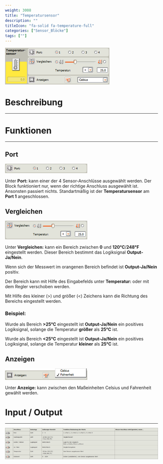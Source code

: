 ```yaml
---
weight: 3008
title: "Temperatursensor"
description: ""
titleIcon: "fa-solid fa-temperature-full"
categories: ["Sensor_Blöcke"]
tags: [""]
---
```


![Block.png](/images/nxt-images/Kapitel%203%20Sensoren/3.9%20Temperatursensor/Block.png)

# Beschreibung
---

# Funktionen
---

## Port

![Port.png](/images/nxt-images/Kapitel%203%20Sensoren/3.9%20Temperatursensor/Port.png)

Unter **Port:** kann einer der 4 Sensor-Anschlüsse ausgewählt werden. Der Block funktioniert nur, wenn der richtige Anschluss ausgewählt ist. Ansonsten passiert nichts. Standartmäßig ist der **Temperatursensor** am **Port 1** angeschlossen.

## Vergleichen

![Vergleichen.png](/images/nxt-images/Kapitel%203%20Sensoren/3.9%20Temperatursensor/Vergleichen.png)

Unter **Vergleichen:** kann ein Bereich zwischen **0** und **120°C**/**248°F** eingestellt werden. Dieser Bereich bestimmt das Logiksignal **Output-Ja/Nein**.

Wenn sich der Messwert im orangenen Bereich befindet ist **Output-Ja/Nein** positiv.

Der Bereich kann mit Hilfe des Eingabefelds unter **Temperatur:** oder mit dem Regler verschoben werden.

Mit Hilfe des kleiner (>) und größer (<) Zeichens kann die Richtung des Bereichs eingestellt werden.

### Beispiel:

Wurde als Bereich **>25°C** eingestellt ist **Output-Ja/Nein** ein positives Logiksignal, solange die Temperatur **größer** als **25°C** ist.

Wurde als Bereich **<25°C** eingestellt ist **Output-Ja/Nein** ein positives Logiksignal, solange die Temperatur **kleiner** als **25°C** ist.

## Anzeigen

![Anzeigen.png](/images/nxt-images/Kapitel%203%20Sensoren/3.9%20Temperatursensor/Anzeigen.png)

Unter **Anzeige:** kann zwischen den Maßeinheiten Celsius und Fahrenheit gewählt werden.

# Input / Output
---
![Temperatursensor-Block.png](/images/nxt-images/Tabellen/Temperatursensor-Block.png)
<!--
| Bild                                                                                         | Datentyp    | Input / Output | Name     |Beschreibung|
| -------------------------------------------------------------------------------------------- | ------------| ------------ |----------|------------|
| ![Input1.png](/images/nxt-images/Kapitel%203%20Sensoren/3.9%20Temperatursensor/Input1.png)  | Zahl      | Input  | Port             | In Arbeit 
| ![Input2.png](/images/nxt-images/Kapitel%203%20Sensoren/3.9%20Temperatursensor/Input2.png)  | Zahl      | Input  | Auslösepunkt     | In Arbeit
| ![Input3.png](/images/nxt-images/Kapitel%203%20Sensoren/3.9%20Temperatursensor/Input3.png)  | Logikwert | Input  | Größer / Kleiner | In Arbeit
| ![Input4.png](/images/nxt-images/Kapitel%203%20Sensoren/3.9%20Temperatursensor/Input4.png)  | Logikwert | Output | Ja / Nein        | In Arbeit
| ![Input5.png](/images/nxt-images/Kapitel%203%20Sensoren/3.9%20Temperatursensor/Input5.png)  | Zahl      | Output | Temperatur       | In Arbeit
| ![Input5.png](/images/nxt-images/Kapitel%203%20Sensoren/3.9%20Temperatursensor/Input6.png)  | Zahl      | Output | Grobwert         | In Arbeit

-->